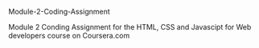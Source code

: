 Module-2-Coding-Assignment

Module 2 Conding Assignment for the HTML, CSS and Javascipt for Web developers course on Coursera.com
